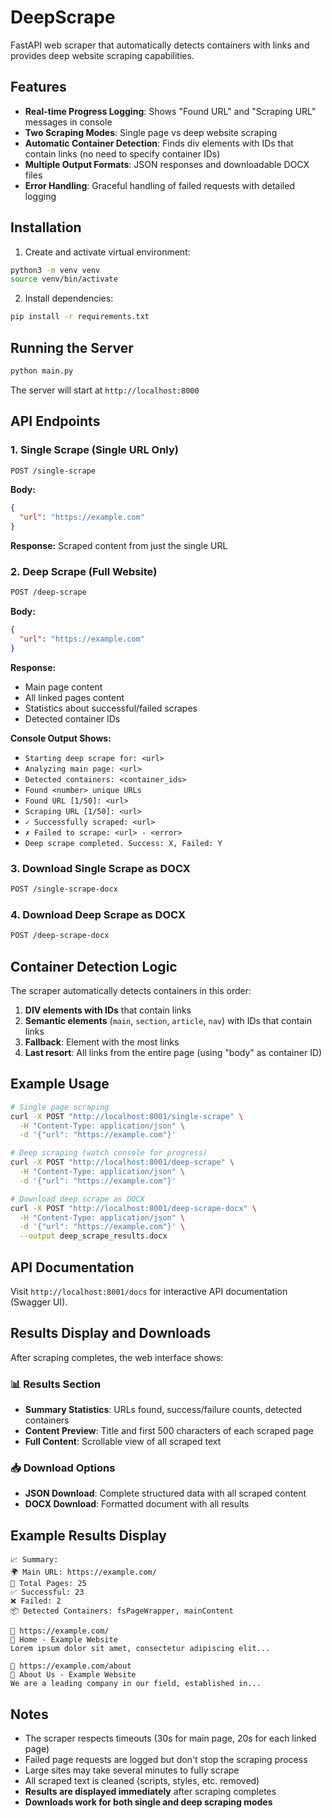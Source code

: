 # DeepScrape

FastAPI web scraper that automatically detects containers with links and provides deep website scraping capabilities.

## Features

- **Real-time Progress Logging**: Shows "Found URL" and "Scraping URL" messages in console
- **Two Scraping Modes**: Single page vs deep website scraping
- **Automatic Container Detection**: Finds div elements with IDs that contain links (no need to specify container IDs)
- **Multiple Output Formats**: JSON responses and downloadable DOCX files
- **Error Handling**: Graceful handling of failed requests with detailed logging

## Installation

1. Create and activate virtual environment:
```bash
python3 -m venv venv
source venv/bin/activate
```

2. Install dependencies:
```bash
pip install -r requirements.txt
```

## Running the Server

```bash
python main.py
```

The server will start at `http://localhost:8000`

## API Endpoints

### 1. Single Scrape (Single URL Only)
```bash
POST /single-scrape
```
**Body:**
```json
{
  "url": "https://example.com"
}
```

**Response:** Scraped content from just the single URL

### 2. Deep Scrape (Full Website)
```bash
POST /deep-scrape
```
**Body:**
```json
{
  "url": "https://example.com"
}
```

**Response:** 
- Main page content
- All linked pages content
- Statistics about successful/failed scrapes
- Detected container IDs

**Console Output Shows:**
- `Starting deep scrape for: <url>`
- `Analyzing main page: <url>`
- `Detected containers: <container_ids>`
- `Found <number> unique URLs`
- `Found URL [1/50]: <url>`
- `Scraping URL [1/50]: <url>`
- `✓ Successfully scraped: <url>`
- `✗ Failed to scrape: <url> - <error>`
- `Deep scrape completed. Success: X, Failed: Y`

### 3. Download Single Scrape as DOCX
```bash
POST /single-scrape-docx
```

### 4. Download Deep Scrape as DOCX
```bash
POST /deep-scrape-docx
```

## Container Detection Logic

The scraper automatically detects containers in this order:

1. **DIV elements with IDs** that contain links
2. **Semantic elements** (`main`, `section`, `article`, `nav`) with IDs that contain links  
3. **Fallback**: Element with the most links
4. **Last resort**: All links from the entire page (using "body" as container ID)

## Example Usage

```bash
# Single page scraping
curl -X POST "http://localhost:8001/single-scrape" \
  -H "Content-Type: application/json" \
  -d '{"url": "https://example.com"}'

# Deep scraping (watch console for progress)
curl -X POST "http://localhost:8001/deep-scrape" \
  -H "Content-Type: application/json" \
  -d '{"url": "https://example.com"}'

# Download deep scrape as DOCX
curl -X POST "http://localhost:8001/deep-scrape-docx" \
  -H "Content-Type: application/json" \
  -d '{"url": "https://example.com"}' \
  --output deep_scrape_results.docx
```

## API Documentation

Visit `http://localhost:8001/docs` for interactive API documentation (Swagger UI).

## Results Display and Downloads

After scraping completes, the web interface shows:

### **📊 Results Section**
- **Summary Statistics**: URLs found, success/failure counts, detected containers
- **Content Preview**: Title and first 500 characters of each scraped page
- **Full Content**: Scrollable view of all scraped text

### **📥 Download Options**
- **JSON Download**: Complete structured data with all scraped content
- **DOCX Download**: Formatted document with all results

## Example Results Display

```
📈 Summary:
🌍 Main URL: https://example.com/
📄 Total Pages: 25
✅ Successful: 23
❌ Failed: 2
📦 Detected Containers: fsPageWrapper, mainContent

🔗 https://example.com/
📝 Home - Example Website
Lorem ipsum dolor sit amet, consectetur adipiscing elit...

🔗 https://example.com/about
📝 About Us - Example Website  
We are a leading company in our field, established in...
```

## Notes

- The scraper respects timeouts (30s for main page, 20s for each linked page)
- Failed page requests are logged but don't stop the scraping process
- Large sites may take several minutes to fully scrape
- All scraped text is cleaned (scripts, styles, etc. removed)
- **Results are displayed immediately** after scraping completes
- **Downloads work for both single and deep scraping modes**
